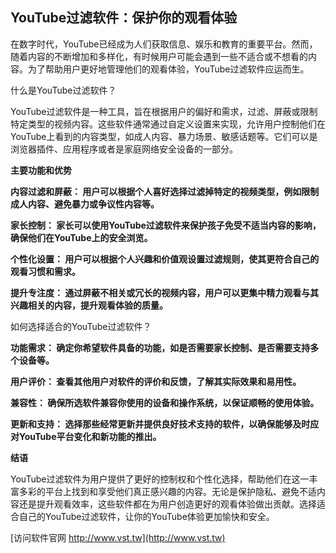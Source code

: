 ## **YouTube过滤软件：保护你的观看体验**

在数字时代，YouTube已经成为人们获取信息、娱乐和教育的重要平台。然而，随着内容的不断增加和多样化，有时候用户可能会遇到一些不适合或不想看的内容。为了帮助用户更好地管理他们的观看体验，YouTube过滤软件应运而生。

什么是YouTube过滤软件？

YouTube过滤软件是一种工具，旨在根据用户的偏好和需求，过滤、屏蔽或限制特定类型的视频内容。这些软件通常通过自定义设置来实现，允许用户控制他们在YouTube上看到的内容类型，如成人内容、暴力场景、敏感话题等。它们可以是浏览器插件、应用程序或者是家庭网络安全设备的一部分。

**主要功能和优势**

**内容过滤和屏蔽： 用户可以根据个人喜好选择过滤掉特定的视频类型，例如限制成人内容、避免暴力或争议性内容等。**

**家长控制： 家长可以使用YouTube过滤软件来保护孩子免受不适当内容的影响，确保他们在YouTube上的安全浏览。**

**个性化设置： 用户可以根据个人兴趣和价值观设置过滤规则，使其更符合自己的观看习惯和需求。**

**提升专注度： 通过屏蔽不相关或冗长的视频内容，用户可以更集中精力观看与其兴趣相关的内容，提升观看体验的质量。**

如何选择适合的YouTube过滤软件？

**功能需求： 确定你希望软件具备的功能，如是否需要家长控制、是否需要支持多个设备等。**

**用户评价： 查看其他用户对软件的评价和反馈，了解其实际效果和易用性。**

**兼容性： 确保所选软件兼容你使用的设备和操作系统，以保证顺畅的使用体验。**

**更新和支持： 选择那些经常更新并提供良好技术支持的软件，以确保能够及时应对YouTube平台变化和新功能的推出。**

**结语**

YouTube过滤软件为用户提供了更好的控制权和个性化选择，帮助他们在这一丰富多彩的平台上找到和享受他们真正感兴趣的内容。无论是保护隐私、避免不适内容还是提升观看效率，这些软件都在为用户创造更好的观看体验做出贡献。选择适合自己的YouTube过滤软件，让你的YouTube体验更加愉快和安全。


[访问软件官网 http://www.vst.tw](http://www.vst.tw)

